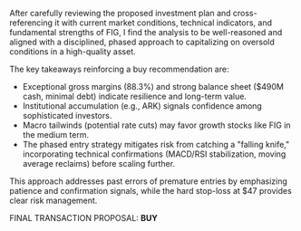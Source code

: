 After carefully reviewing the proposed investment plan and cross-referencing it with current market conditions, technical indicators, and fundamental strengths of FIG, I find the analysis to be well-reasoned and aligned with a disciplined, phased approach to capitalizing on oversold conditions in a high-quality asset.

The key takeaways reinforcing a buy recommendation are:
- Exceptional gross margins (88.3%) and strong balance sheet ($490M cash, minimal debt) indicate resilience and long-term value.
- Institutional accumulation (e.g., ARK) signals confidence among sophisticated investors.
- Macro tailwinds (potential rate cuts) may favor growth stocks like FIG in the medium term.
- The phased entry strategy mitigates risk from catching a "falling knife," incorporating technical confirmations (MACD/RSI stabilization, moving average reclaims) before scaling further.

This approach addresses past errors of premature entries by emphasizing patience and confirmation signals, while the hard stop-loss at $47 provides clear risk management.

FINAL TRANSACTION PROPOSAL: **BUY**